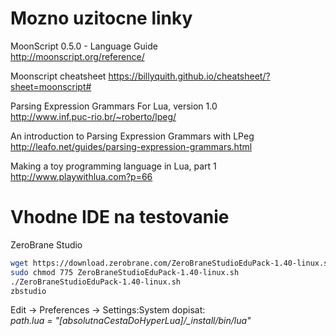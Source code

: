 # Mozno uzitocne linky

MoonScript 0.5.0 - Language Guide  
http://moonscript.org/reference/  

Moonscript cheatsheet
https://billyquith.github.io/cheatsheet/?sheet=moonscript#

Parsing Expression Grammars For Lua, version 1.0  
http://www.inf.puc-rio.br/~roberto/lpeg/  

An introduction to Parsing Expression Grammars with LPeg  
http://leafo.net/guides/parsing-expression-grammars.html

Making a toy programming language in Lua, part 1  
http://www.playwithlua.com?p=66  


# Vhodne IDE na testovanie
ZeroBrane Studio

```bash
wget https://download.zerobrane.com/ZeroBraneStudioEduPack-1.40-linux.sh
sudo chmod 775 ZeroBraneStudioEduPack-1.40-linux.sh
./ZeroBraneStudioEduPack-1.40-linux.sh
zbstudio   
```

Edit -> Preferences -> Settings:System  dopisat:  
*path.lua = "[absolutnaCestaDoHyperLua]/_install/bin/lua"*  

